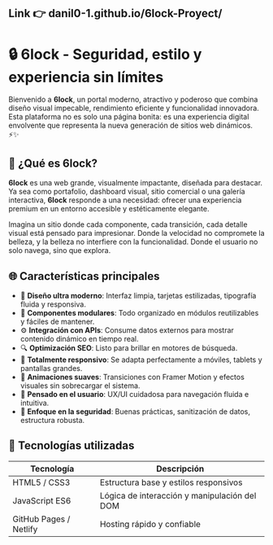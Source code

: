  
## Link 👉 danil0-1.github.io/6lock-Proyect/

# 🔒 6lock - Seguridad, estilo y experiencia sin límites

Bienvenido a **6lock**, un portal moderno, atractivo y poderoso que combina diseño visual impecable, rendimiento eficiente y funcionalidad innovadora. Esta plataforma no es solo una página bonita: es una experiencia digital envolvente que representa la nueva generación de sitios web dinámicos. ⚡️✨

## 📸 ¿Qué es 6lock?

**6lock** es una web grande, visualmente impactante, diseñada para destacar. Ya sea como portafolio, dashboard visual, sitio comercial o una galería interactiva, **6lock** responde a una necesidad: ofrecer una experiencia premium en un entorno accesible y estéticamente elegante.

Imagina un sitio donde cada componente, cada transición, cada detalle visual está pensado para impresionar. Donde la velocidad no compromete la belleza, y la belleza no interfiere con la funcionalidad. Donde el usuario no solo navega, sino que explora.

## 🌐 Características principales

- 🎨 **Diseño ultra moderno**: Interfaz limpia, tarjetas estilizadas, tipografía fluida y responsiva.
- 🧩 **Componentes modulares**: Todo organizado en módulos reutilizables y fáciles de mantener.
- ⚙️ **Integración con APIs**: Consume datos externos para mostrar contenido dinámico en tiempo real.
- 🔍 **Optimización SEO**: Listo para brillar en motores de búsqueda.
- 📱 **Totalmente responsivo**: Se adapta perfectamente a móviles, tablets y pantallas grandes.
- 🎯 **Animaciones suaves**: Transiciones con Framer Motion y efectos visuales sin sobrecargar el sistema.
- 🧠 **Pensado en el usuario**: UX/UI cuidadosa para navegación fluida e intuitiva.
- 🔐 **Enfoque en la seguridad**: Buenas prácticas, sanitización de datos, estructura robusta.

## 🧰 Tecnologías utilizadas

| Tecnología | Descripción |
|------------|-------------|
| HTML5 / CSS3 | Estructura base y estilos responsivos |
| JavaScript ES6 | Lógica de interacción y manipulación del DOM |
| GitHub Pages / Netlify | Hosting rápido y confiable |
